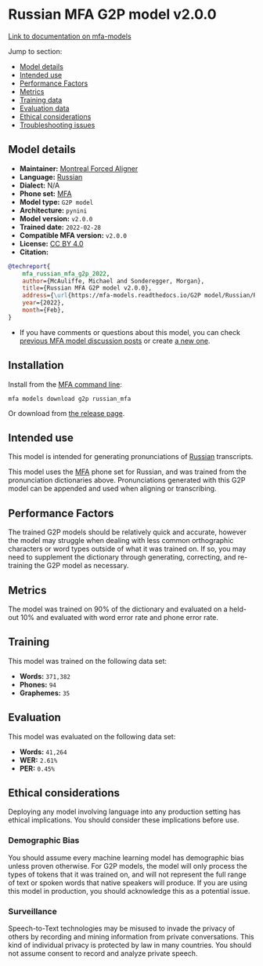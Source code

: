 
# Russian MFA G2P model v2.0.0

[Link to documentation on mfa-models](https://mfa-models.readthedocs.io/en/main/g2p/russian_mfa.html)

Jump to section:

- [Model details](#model-details)
- [Intended use](#intended-use)
- [Performance Factors](#performance-factors)
- [Metrics](#metrics)
- [Training data](#training-data)
- [Evaluation data](#evaluation-data)
- [Ethical considerations](#ethical-considerations)
- [Troubleshooting issues](#troubleshooting-issues)

## Model details

- **Maintainer:** [Montreal Forced Aligner](https://montreal-forced-aligner.readthedocs.io/)
- **Language:** [Russian](https://en.wikipedia.org/wiki/Russian_language)
- **Dialect:** N/A
- **Phone set:** [MFA](https://mfa-models.readthedocs.io/en/refactor/mfa_phone_set.html#russian)
- **Model type:** `G2P model`
- **Architecture:** `pynini`
- **Model version:** `v2.0.0`
- **Trained date:** `2022-02-28`
- **Compatible MFA version:** `v2.0.0`
- **License:** [CC BY 4.0](https://github.com/MontrealCorpusTools/mfa-models/tree/main/g2p/russian/mfa/v2.0.0/LICENSE)
- **Citation:**

```bibtex
@techreport{
	mfa_russian_mfa_g2p_2022,
	author={McAuliffe, Michael and Sonderegger, Morgan},
	title={Russian MFA G2P model v2.0.0},
	address={\url{https://mfa-models.readthedocs.io/G2P model/Russian/Russian MFA G2P model v2_0_0.html}},
	year={2022},
	month={Feb},
}
```

- If you have comments or questions about this model, you can check [previous MFA model discussion posts](https://github.com/MontrealCorpusTools/mfa-models/discussions?discussions_q=Russian+MFA+G2P+model+v2.0.0) or create [a new one](https://github.com/MontrealCorpusTools/mfa-models/discussions/new).

## Installation

Install from the [MFA command line](https://montreal-forced-aligner.readthedocs.io/en/latest/user_guide/models/index.html):

```
mfa models download g2p russian_mfa
```

Or download from [the release page](https://github.com/MontrealCorpusTools/mfa-models/releases/tag/g2p-russian_mfa-v2.0.0).

## Intended use

This model is intended for generating pronunciations of [Russian](https://en.wikipedia.org/wiki/Russian_language) transcripts.

This model uses the [MFA](https://mfa-models.readthedocs.io/en/refactor/mfa_phone_set.html#russian) phone set for Russian, and was trained from the pronunciation dictionaries above.
Pronunciations generated with this G2P model can be appended and used when aligning or transcribing.

## Performance Factors

The trained G2P models should be relatively quick and accurate, however the model may struggle when dealing with less common orthographic characters or word types outside of what it was trained on.
If so, you may need to supplement the dictionary through generating, correcting, and re-training the G2P model as necessary.

## Metrics

The model was trained on 90% of the dictionary and evaluated on a held-out 10% and evaluated with word error rate and phone error rate.

## Training

This model was trained on the following data set:


* **Words:** `371,382`
* **Phones:** `94`
* **Graphemes:** `35`

## Evaluation

This model was evaluated on the following data set:


* **Words:** `41,264`
* **WER:** `2.61%`
* **PER:** `0.45%`

## Ethical considerations

Deploying any model involving language into any production setting has ethical implications. You should consider these implications before use.

### Demographic Bias

You should assume every machine learning model has demographic bias unless proven otherwise.
For G2P models, the model will only process the types of tokens that it was trained on, and will not represent the full range of text or spoken words that
native speakers will produce.
If you are using this model in production, you should acknowledge this as a potential issue.

### Surveillance

Speech-to-Text technologies may be misused to invade the privacy of others by recording and mining information from private conversations.
This kind of individual privacy is protected by law in many countries.
You should not assume consent to record and analyze private speech.
